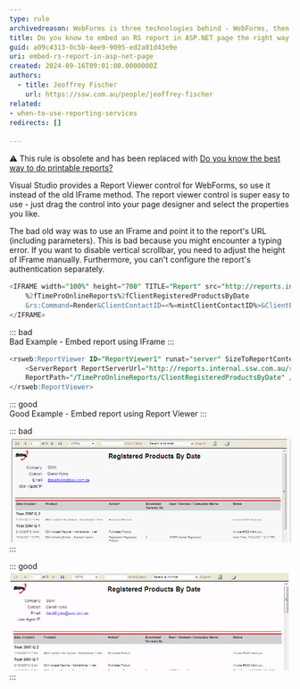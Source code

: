 ```yaml
---
type: rule
archivedreason: WebForms is three technologies behind - WebForms, then MVC, then .NET Core with Controllers, then .NET Core with minimal APIs
title: Do you know to embed an RS report in ASP.NET page the right way (using Report Viewer instead of IFrame)?
guid: a09c4313-0c5b-4ee9-9095-ed2a01d43e9e
uri: embed-rs-report-in-asp-net-page
created: 2024-09-16T09:01:00.0000000Z
authors: 
  - title: Jeoffrey Fischer
    url: https://ssw.com.au/people/jeoffrey-fischer
related:
- when-to-use-reporting-services
redirects: []

---
```


⚠️ This rule is obsolete and has been replaced with [Do you know the best way to do printable reports?](https://www.ssw.com.au/rules/do-you-know-the-best-way-to-do-printable-reports)

<!--endintro-->

Visual Studio provides a Report Viewer control for WebForms, so use it instead of the old IFrame method. The report viewer control is super easy to use - just drag the control into your page designer and select the properties you like.

The bad old way was to use an IFrame and point it to the report's URL (including parameters). This is bad because you might encounter a typing error. If you want to disable vertical scrollbar, you need to adjust the height of IFrame manually. Furthermore, you can't configure the report's authentication separately.

```sql
<IFRAME width="100%" height="700" TITLE="Report" src="http://reports.internal.ssw.com.au/ReportServer?
    %2fTimeProOnlineReports%2fClientRegisteredProductsByDate
    &rs:Command=Render&ClientContactID=<%=mintClientContactID%>&ClientExInfo=<%=clientInfo%>&rc:Parameters=false">
</IFRAME>                      
```
::: bad  
Bad Example - Embed report using IFrame
:::

```sql
<rsweb:ReportViewer ID="ReportViewer1" runat="server" SizeToReportContent="True" ProcessingMode="Remote" Width="100%" AsyncRendering="false">
    <ServerReport ReportServerUrl="http://reports.internal.ssw.com.au/reportserver"
    ReportPath="/TimeProOnlineReports/ClientRegisteredProductsByDate" />
</rsweb:ReportViewer>
```
::: good  
Good Example - Embed report using Report Viewer
:::

::: bad  
![Figure: Bad example - IFrame with vertical scrollbar](IFrame.gif)  
:::

::: good  
![Figure: Good example - Report Viewer without vertical scrollbar](ReportViewer.gif) 
:::
